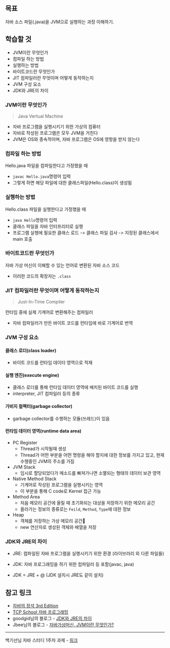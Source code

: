 ## 목표

자바 소스 파일(.java)을 JVM으로 실행하는 과정 이해하기.

## 학습할 것

- JVM이란 무엇인가
- 컴파일 하는 방법
- 실행하는 방법
- 바이트코드란 무엇인가
- JIT 컴파일러란 무엇이며 어떻게 동작하는지
- JVM 구성 요소
- JDK와 JRE의 차이

### JVM이란 무엇인가

> Java Vertual Machine

- 자바 프로그램을 실행시키기 위한 가상의 컴퓨터
- 자바로 작성된 프로그램은 모두 JVM을 거친다
- JVM은 OS와 종속적이며, 자바 프로그램은 OS에 영항을 받지 않는다

### 컴파일 하는 방법

Hello.java 파일을 컴파일한다고 가정했을 때

- `javac Hello.java`명령어 입력
- 그렇게 하면 해당 파일에 대한 클래스파일(Hello.class)이 생성됨

### 실행하는 방법

Hello.class 파일을 실행한다고 가정했을 때

- `java Hello`명령어 입력
- 클래스 파일을 자바 인터프리터로 실행
- 프로그램 실행에 필요한 클래스 로드 -> 클래스 파일 검사 -> 지정된 클래스에서 main 호출

### 바이트코드란 무엇인가

자바 가상 머신이 이해할 수 있는 언어로 변환된 자바 소스 코드

- 이러한 코드의 확장자는 `.class`

### JIT 컴파일러란 무엇이며 어떻게 동작하는지

> Just-In-Time Compiler

런타임 중에 실제 기계어로 변환해주는 컴파일러

- 자바 컴파일러가 만든 바이트 코드를 런타임에 바로 기계어로 번역

### JVM 구성 요소

#### 클래스 로더(class loader)

- 바이트 코드를 런타임 데이터 영역으로 적재

#### 실행 엔진(execute engine)

- 클래스 로더를 통해 런타임 데이터 영역에 배치된 바이트 코드를 실행
- interpreter, JIT 컴파일러 등의 종류

#### 가비지 컬렉터(garbage collector)

- garbage collector를 수행하는 모듈(쓰레드)이 있음

#### 런타임 데이터 영역(runtime data area)

- PC Register
  - Thread가 시작될때 생성
  - Thread가 어떤 부분을 어떤 명령을 해야 할지에 대한 정보를 가지고 있고, 현재 수행중인 JVM의 주소를 가짐
- JVM Stack
  - 임시로 할당되었다가 메소드를 빠져가나면 소멸되는 형태의 데이터 보관 영역
- Native Method Stack
  - 기계어로 작성된 프로그램을 실행시키는 영역
  - 이 부분을 통해 C code로 Kernel 접근 가능
- Method Area
  - 처음 메모리 공간에 올릴 때 초기화되는 대상을 저장하기 위한 메모리 공간
  - 올라가는 정보의 종류로는 `Feild`, `Method`, `Type`에 대한 정보
- Heap
  - 객체를 저장하는 가상 메모리 공간
  - new 연산자로 생성된 객체와 배열을 저장

### JDK와 JRE의 차이

- JRE: 컴파일된 자바 프로그램을 실행시키기 위한 환경 (라이브러리 외 다른 파일들)
- JDK: 자바 프로그래밍을 하기 위한 컴파일러 등 포함(javac, java)

- JDK = JRE + @ (JDK 설치시 JRE도 같이 설치)

## 참고 링크

- [자바의 정석 3rd Edition](http://www.yes24.com/Product/Goods/24259565?OzSrank=4)
- [TCP School 자바 프로그래밍](http://www.tcpschool.com/java/java_intro_programming)
- goodgid님의 블로그 - [JDK와 JRE의 차이](https://goodgid.github.io/Java-JDK-JRE/)
- Jbee님의 블로그 - [자바가상머신, JVM이란 무엇인가?](https://asfirstalways.tistory.com/158)

---

백기선님 자바 스터디 1주차 과제 - [링크](https://github.com/whiteship/live-study/issues/1)
